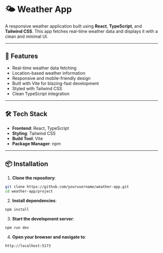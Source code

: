 # 🌤️ Weather App

A responsive weather application built using **React**, **TypeScript**, and **Tailwind CSS**. This app fetches real-time weather data and displays it with a clean and minimal UI.

---

## 🚀 Features

- Real-time weather data fetching
- Location-based weather information
- Responsive and mobile-friendly design
- Built with Vite for blazing-fast development
- Styled with Tailwind CSS
- Clean TypeScript integration

---

## 🛠️ Tech Stack

- **Frontend**: React, TypeScript
- **Styling**: Tailwind CSS
- **Build Tool**: Vite
- **Package Manager**: npm

---

## 📦 Installation

1. **Clone the repository**:
```bash
git clone https://github.com/yourusername/weather-app.git
cd weather-app/project
```

2. **Install dependencies**:
```bash
npm install
```

3. **Start the development server**:
```bash
npm run dev
```

4. **Open your browser and navigate to**:
```bash
http://localhost:5173
```
